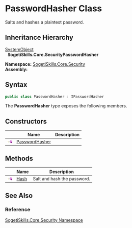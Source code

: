 PasswordHasher Class
====================
Salts and hashes a plaintext password.


Inheritance Hierarchy
---------------------
[SystemObject][1]  
  **SogetiSkills.Core.SecurityPasswordHasher**  

**Namespace:** [SogetiSkills.Core.Security][2]  
**Assembly:**

Syntax
------

```csharp
public class PasswordHasher : IPasswordHasher
```

The **PasswordHasher** type exposes the following members.


Constructors
------------

                 | Name                | Description 
---------------- | ------------------- | ----------- 
![Public method] | [PasswordHasher][3] |             


Methods
-------

                 | Name      | Description                 
---------------- | --------- | --------------------------- 
![Public method] | [Hash][4] | Salt and hash the password. 


See Also
--------

### Reference
[SogetiSkills.Core.Security Namespace][2]  

[1]: http://msdn.microsoft.com/en-us/library/e5kfa45b
[2]: ../README.md
[3]: _ctor.md
[4]: Hash.md
[Public method]: ../../_icons/pubmethod.gif "Public method"